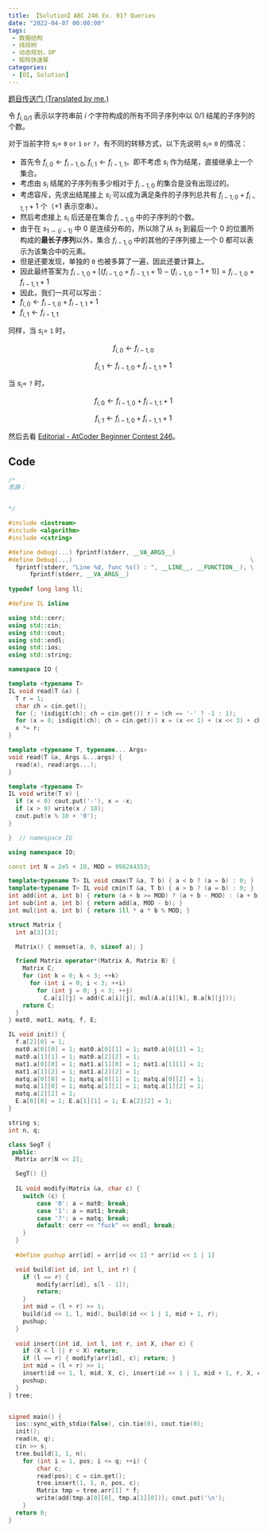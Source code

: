 ```yaml
---
title: 【Solution】ABC 246 Ex. 01? Queries
date: "2022-04-07 00:00:00"
tags:
 - 数据结构
 - 线段树
 - 动态规划，DP
 - 矩阵快速幂
categories:
 - [OI, Solution]
---
```


[题目传送门 (Translated by me.)](http://www.cspoi.net/problem/4010)

<!--more-->

令 $f_{i,0/1}$ 表示以字符串前 $i$ 个字符构成的所有不同子序列中以 $0/1$ 结尾的子序列的个数。

对于当前字符 $s_i=$ `0` $\texttt{or}$ `1`  $\texttt{or}$ `?`，有不同的转移方式，以下先说明 $s_i=$ `0` 的情况：

- 首先令 $f_{i,0} \leftarrow f_{i-1,0},\ f_{i,1} \leftarrow f_{i-1,1}$。即不考虑 $s_i$ 作为结尾，直接继承上一个集合。
- 考虑由 $s_i$ 结尾的子序列有多少相对于 $f_{i-1,0}$ 的集合是没有出现过的。
- 考虑容斥，先求出结尾接上 $s_i$ 可以成为满足条件的子序列总共有 $f_{i-1,0}+f_{i-1,1}+1$ 个（$+1$ 表示空串）。
- 然后考虑接上 $s_i$ 后还是在集合 $f_{i-1,0}$ 中的子序列的个数。
- 由于在 $s_{1\sim (i-1)}$ 中 $0$ 是连续分布的，所以除了从 $s_1$ 到最后一个 $0$ 的位置所构成的**最长子序列**以外，集合 $f_{i-1,0}$ 中的其他的子序列接上一个 $0$ 都可以表示为该集合中的元素。
- 但是还要发现，单独的 `0` 也被多算了一遍，因此还要计算上。
- 因此最终答案为 $f_{i-1,0}+[(f_{i-1,0}+f_{i-1,1}+1)-(f_{i-1,0}-1+1)]=f_{i-1,0}+f_{i-1,1}+1$
- 因此，我们一共可以写出：
- $f_{i,0}\leftarrow f_{i-1,0}+f_{i-1,1}+1$​
- $f_{i,1}\leftarrow f_{i-1,1}$

同样，当  $s_i=$ `1` 时，

$$f_{i,0}\leftarrow f_{i-1,0}$$

$$f_{i,1}\leftarrow f_{i-1,0}+f_{i-1,1}+1$$

当 $s_i=$ `?` 时，

$$f_{i,0}\leftarrow f_{i-1,0}+f_{i-1,1}+1$$

$$f_{i,1}\leftarrow f_{i-1,0}+f_{i-1,1}+1$$

然后去看 [Editorial - AtCoder Beginner Contest 246](https://atcoder.jp/contests/abc246/editorial/3715)。

## Code

```cpp
/*
思路：


*/

#include <iostream>
#include <algorithm>
#include <cstring>

#define debug(...) fprintf(stderr, __VA_ARGS__)
#define Debug(...)                                                  \
  fprintf(stderr, "Line %d, func %s() : ", __LINE__, __FUNCTION__), \
      fprintf(stderr, __VA_ARGS__)
      
typedef long long ll;

#define IL inline

using std::cerr;
using std::cin;
using std::cout;
using std::endl;
using std::ios;
using std::string;

namespace IO {

template <typename T>
IL void read(T &x) {
  T r = 1;
  char ch = cin.get();
  for (; !isdigit(ch); ch = cin.get()) r = (ch == '-' ? -1 : 1);
  for (x = 0; isdigit(ch); ch = cin.get()) x = (x << 1) + (x << 3) + ch - '0';
  x *= r;
}

template <typename T, typename... Args>
void read(T &x, Args &...args) {
  read(x), read(args...);
}

template <typename T>
IL void write(T x) {
  if (x < 0) cout.put('-'), x = -x;
  if (x > 9) write(x / 10);
  cout.put(x % 10 + '0');
}

}  // namespace IO

using namespace IO;

const int N = 2e5 + 10, MOD = 998244353;

template<typename T> IL void cmax(T &a, T b) { a < b ? (a = b) : 0; }
template<typename T> IL void cmin(T &a, T b) { a > b ? (a = b) : 0; }
int add(int a, int b) { return (a + b >= MOD) ? (a + b - MOD) : (a + b); }
int sub(int a, int b) { return add(a, MOD - b); }
int mul(int a, int b) { return 1ll * a * b % MOD; }

struct Matrix {
  int a[3][3];

  Matrix() { memset(a, 0, sizeof a); }

  friend Matrix operator*(Matrix A, Matrix B) {
    Matrix C;
    for (int k = 0; k < 3; ++k)
      for (int i = 0; i < 3; ++i)
        for (int j = 0; j < 3; ++j)
          C.a[i][j] = add(C.a[i][j], mul(A.a[i][k], B.a[k][j]));
    return C;
  }
} mat0, mat1, matq, f, E;

IL void init() {
  f.a[2][0] = 1;
  mat0.a[0][0] = 1; mat0.a[0][1] = 1; mat0.a[0][2] = 1;
  mat0.a[1][1] = 1; mat0.a[2][2] = 1;
  mat1.a[0][0] = 1; mat1.a[1][0] = 1; mat1.a[1][1] = 1;
  mat1.a[1][2] = 1; mat1.a[2][2] = 1;
  matq.a[0][0] = 1; matq.a[0][1] = 1; matq.a[0][2] = 1;
  matq.a[1][0] = 1; matq.a[1][1] = 1; matq.a[1][2] = 1;
  matq.a[2][2] = 1;    
  E.a[0][0] = 1; E.a[1][1] = 1; E.a[2][2] = 1;
}

string s;
int n, q;

class SegT {
 public:
  Matrix arr[N << 2];

  SegT() {}
  
  IL void modify(Matrix &a, char c) {
  	switch (c) {
  		case '0': a = mat0; break;
  		case '1': a = mat1; break;
  		case '?': a = matq; break;
  		default: cerr << "fuck" << endl; break;
  	}
  }
  
  #define pushup arr[id] = arr[id << 1] * arr[id << 1 | 1]

  void build(int id, int l, int r) {
    if (l == r) {
    	modify(arr[id], s[l - 1]);
    	return;
    }
    int mid = (l + r) >> 1;
    build(id << 1, l, mid), build(id << 1 | 1, mid + 1, r);
    pushup;
  }
  
  void insert(int id, int l, int r, int X, char c) {
  	if (X < l || r < X) return;
  	if (l == r) { modify(arr[id], c); return; }
  	int mid = (l + r) >> 1;
  	insert(id << 1, l, mid, X, c), insert(id << 1 | 1, mid + 1, r, X, c);
  	pushup;
  }
} tree;


signed main() {
  ios::sync_with_stdio(false), cin.tie(0), cout.tie(0);
  init();
  read(n, q);
  cin >> s;
  tree.build(1, 1, n);
	for (int i = 1, pos; i <= q; ++i) {
		char c;
		read(pos); c = cin.get();
		tree.insert(1, 1, n, pos, c);
		Matrix tmp = tree.arr[1] * f;
		write(add(tmp.a[0][0], tmp.a[1][0])); cout.put('\n');
	}
  return 0;
}
```




